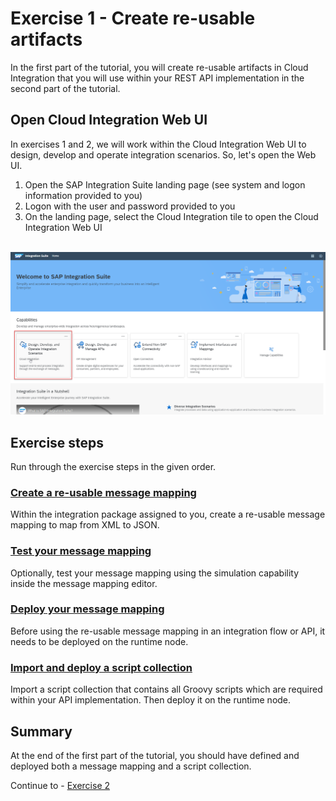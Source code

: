 # Exercise 1 - Create re-usable artifacts

In the first part of the tutorial, you will create re-usable artifacts in Cloud Integration that you will use within your REST API implementation in the second part of the tutorial.

## Open Cloud Integration Web UI

In exercises 1 and 2, we will work within the Cloud Integration Web UI to design, develop and operate integration scenarios. So, let's open the Web UI.
1. Open the SAP Integration Suite landing page (see system and logon information provided to you)
1. Logon with the user and password provided to you
1. On the landing page, select the Cloud Integration tile to open the Cloud Integration Web UI

<br>![Integration Suite landing page](/exercises/ex1/images/CI_LandingPage.png)

## Exercise steps

Run through the exercise steps in the given order.

### [Create a re-usable message mapping](exercises/ex1/ex11)
Within the integration package assigned to you, create a re-usable message mapping to map from XML to JSON.

### [Test your message mapping](exercises/ex1/ex12)
Optionally, test your message mapping using the simulation capability inside the message mapping editor.

### [Deploy your message mapping](exercises/ex1/ex13)
Before using the re-usable message mapping in an integration flow or API, it needs to be deployed on the runtime node.

### [Import and deploy a script collection](exercises/ex1/ex14)
Import a script collection that contains all Groovy scripts which are required within your API implementation. Then deploy it on the runtime node.

## Summary

At the end of the first part of the tutorial, you should have defined and deployed both a message mapping and a script collection.

Continue to - [Exercise 2](../ex2/README.md)

